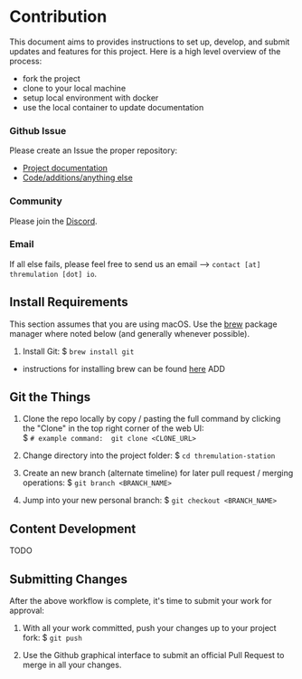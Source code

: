 # Contribution

This document aims to provides instructions to set up, develop, and submit updates and
features for this project. Here is a high level overview of the process:

- fork the project
- clone to your local machine
- setup local environment with docker
- use the local container to update documentation

### Github Issue

Please create an Issue the proper repository:

* [Project documentation](https://github.com/thremulation-station/thremulation-docs/issues)
* [Code/additions/anything else](https://github.com/thremulation-station/thremulation-station/issues)

### Community

Please join the [Discord](https://discord.gg/fdNjAbHyHz).

### Email

If all else fails, please feel free to send us an email --> `contact [at] thremulation [dot] io`.

## Install Requirements

This section assumes that you are using macOS. Use the [brew](https://brew.sh/)
package manager where noted below (and generally whenever possible).  

1. Install Git: $ `brew install git`
  - instructions for installing brew can be found [here](https://brew.sh/)
ADD

## Git the Things

1. Clone the repo locally by copy / pasting the full command by clicking the "Clone" in the top right corner of the web UI:  
  $ `# example command:  git clone <CLONE_URL>`

2. Change directory into the project folder:
  $ `cd thremulation-station`

3. Create an new branch (alternate timeline) for later pull request / merging operations:
  $ `git branch <BRANCH_NAME>`

4. Jump into your new personal branch:
  $ `git checkout <BRANCH_NAME>`


## Content Development

TODO


## Submitting Changes

After the above workflow is complete, it's time to submit your work for
approval:

1. With all your work committed, push your changes up to your project fork:
  $ `git push`

2. Use the Github graphical interface to submit an official Pull Request to
merge in all your changes.  
